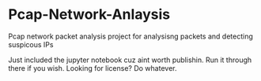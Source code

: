 # Pcap-Network-Anlaysis
Pcap network packet analysis project for analysisng packets and detecting suspicous IPs


Just included the jupyter notebook cuz aint worth publishin. Run it through there if you wish. Looking for license? 
Do whatever.
